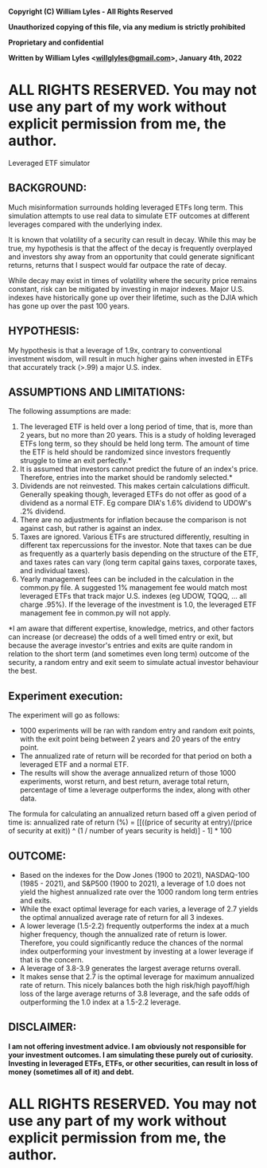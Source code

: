 **Copyright (C) William Lyles - All Rights Reserved**

**Unauthorized copying of this file, via any medium is strictly prohibited**

**Proprietary and confidential**

**Written by William Lyles <<willglyles@gmail.com>>, January 4th, 2022**

 
# **ALL RIGHTS RESERVED. You may not use any part of my work without explicit permission from me, the author.**


Leveraged ETF simulator

## BACKGROUND:
Much misinformation surrounds holding leveraged ETFs long term. This simulation attempts to use real data to simulate ETF outcomes at different leverages compared with the underlying index.

It is known that volatility of a security can result in decay. While this may be true, my hypothesis is that the affect of the decay is frequently overplayed and investors shy away from an opportunity that could generate significant returns, returns that I suspect would far outpace the rate of decay.

While decay may exist in times of volatility where the security price remains constant, risk can be mitigated by investing in major indexes. Major U.S. indexes have historically gone up over their lifetime, such as the DJIA which has gone up over the past 100 years.

## HYPOTHESIS: 
My hypothesis is that a leverage of 1.9x, contrary to conventional investment wisdom, will result in much higher gains when invested in ETFs that accurately track (>.99) a major U.S. index.

## ASSUMPTIONS AND LIMITATIONS:
The following assumptions are made:
1. The leveraged ETF is held over a long period of time, that is, more than 2 years, but no more than 20 years. This is a study of holding leveraged ETFs long term, so they should be held long term. The amount of time the ETF is held should be randomized since investors frequently struggle to time an exit perfectly.*
2. It is assumed that investors cannot predict the future of an index's price. Therefore, entries into the market should be randomly selected.*
3. Dividends are not reinvested. This makes certain calculations difficult. Generally speaking though, leveraged ETFs do not offer as good of a dividend as a normal ETF. Eg compare DIA's 1.6% dividend to UDOW's .2% dividend.
4. There are no adjustments for inflation because the comparison is not against cash, but rather is against an index.
5. Taxes are ignored. Various ETFs are structured differently, resulting in different tax repercussions for the investor. Note that taxes can be due as frequently as a quarterly basis depending on the structure of the ETF, and taxes rates can vary (long term capital gains taxes, corporate taxes, and individual taxes).
6. Yearly management fees can be included in the calculation in the common.py file. A suggested 1% management fee would match most leveraged ETFs that track major U.S. indexes (eg UDOW, TQQQ, ... all charge .95%). If the leverage of the investment is 1.0, the leveraged ETF management fee in common.py will not apply.

*I am aware that different expertise, knowledge, metrics, and other factors can increase (or decrease) the odds of a well timed entry or exit, but because the average investor's entries and exits are quite random in relation to the short term (and sometimes even long term) outcome of the security, a random entry and exit seem to simulate actual investor behaviour the best.


## Experiment execution:
The experiment will go as follows:
- 1000 experiments will be ran with random entry and random exit points, with the exit point being between 2 years and 20 years of the entry point.
- The annualized rate of return will be recorded for that period on both a leveraged ETF and a normal ETF.
- The results will show the average annualized return of those 1000 experiments, worst return, and best return, average total return, percentage of time a leverage outperforms the index, along with other data.

The formula for calculating an annualized return based off a given period of time is:
annualized rate of return (%) = [[((price of security at entry)/(price of security at exit)) ^ (1 / number of years security is held)] - 1] * 100


## OUTCOME:
- Based on the indexes for the Dow Jones (1900 to 2021), NASDAQ-100 (1985 - 2021), and S&P500 (1900 to 2021), a leverage of 1.0 does not yield the highest annualized rate over the 1000 random long term entries and exits.
- While the exact optimal leverage for each varies, a leverage of 2.7 yields the optimal annualized average rate of return for all 3 indexes.
- A lower leverage (1.5-2.2) frequently outperforms the index at a much higher frequency, though the annualized rate of return is lower. Therefore, you could significantly reduce the chances of the normal index outperforming your investment by investing at a lower leverage if that is the concern.
- A leverage of 3.8-3.9 generates the largest average returns overall.
- It makes sense that 2.7 is the optimal leverage for maximum annualized rate of return. This nicely balances both the high risk/high payoff/high loss of the large average returns of 3.8 leverage, and the safe odds of outperforming the 1.0 index at a 1.5-2.2 leverage.


## DISCLAIMER:
**I am not offering investment advice. I am obviously not responsible for your investment outcomes. I am simulating these purely out of curiosity. Investing in leveraged ETFs, ETFs, or other securities, can result in loss of money (sometimes all of it) and debt.**


# **ALL RIGHTS RESERVED. You may not use any part of my work without explicit permission from me, the author.**
